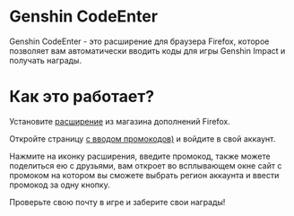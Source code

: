 # Genshin CodeEnter
Genshin CodeEnter - это расширение для браузера Firefox, которое позволяет вам автоматически вводить коды для игры Genshin Impact и получать награды.

# Как это работает?
Установите [расширение](https://addons.mozilla.org/firefox/addon/genshin-codeenter/) из магазина дополнений Firefox. 

Откройте страницу [с вводом промокодов)](https://genshin.hoyoverse.com/gift) и войдите в свой аккаунт. 

Нажмите на иконку расширения, введите промокод, также можете поделиться ею с друзьями, вам откроет во всплывающем окне сайт с промоком на котором вы сможете выбрать регион аккаунта и ввести промокод за одну кнопку.

Проверьте свою почту в игре и заберите свои награды!
